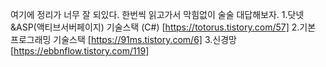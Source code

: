 여기에 정리가 너무 잘 되있다.
한번씩 읽고가서 막힘없이 술술 대답해보자.
1.닷넷&ASP(액티브서버페이지) 기술스택 (C#) 
[https://totorus.tistory.com/57]
2.기본 프로그래밍 기술스택
[https://91ms.tistory.com/6]
3.신경망
[https://ebbnflow.tistory.com/119]